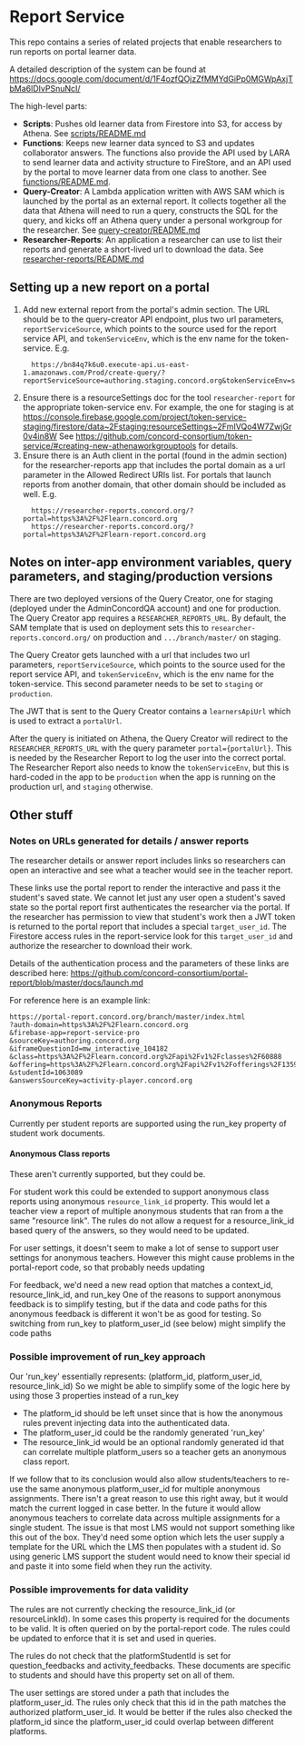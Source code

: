 # Report Service

This repo contains a series of related projects that enable researchers to run reports on portal learner data.

A detailed description of the system can be found at https://docs.google.com/document/d/1F4ozfQOjzZfMMYdGiPp0MGWpAxjTbMa6lDIvPSnuNcI/

The high-level parts:

* **Scripts**: Pushes old learner data from Firestore into S3, for access by Athena. See
    [scripts/README.md](scripts/README.md)
* **Functions**: Keeps new learner data synced to S3 and updates collaborator answers.
    The functions also provide the API used by LARA to send learner data and activity structure to FireStore,
    and an API used by the portal to move learner data from one class to another. See [functions/README.md](functions/README.md).
* **Query-Creator**: A Lambda application written with AWS SAM which is launched by the portal as an
    external report. It collects together all the data that Athena will need to run a query, constructs
    the SQL for the query, and kicks off an Athena query under a personal workgroup for the researcher.
    See [query-creator/README.md](query-creator/README.md)
* **Researcher-Reports**: An application a researcher can use to list their reports and generate a
    short-lived url to download the data. See [researcher-reports/README.md](researcher-reports/README.md)

## Setting up a new report on a portal

1. Add new external report from the portal's admin section. The URL should be to the query-creator
   API endpoint, plus two url parameters, `reportServiceSource`, which points to the source used for the
   report service API, and `tokenServiceEnv`, which is the env name for the token-service. E.g.
   ```
     https://bn84q7k6u0.execute-api.us-east-1.amazonaws.com/Prod/create-query/?reportServiceSource=authoring.staging.concord.org&tokenServiceEnv=staging
   ```
2. Ensure there is a resourceSettings doc for the tool `researcher-report` for the appropriate token-service
   env. For example, the one for staging is at
   https://console.firebase.google.com/project/token-service-staging/firestore/data~2Fstaging:resourceSettings~2FmIVQo4W7ZwjGr0v4in8W
   See https://github.com/concord-consortium/token-service/#creating-new-athenaworkgrouptools for details.
3. Ensure there is an Auth client in the portal (found in the admin section) for the researcher-reports app
   that includes the portal domain as a url parameter in the Allowed Redirect URIs list. For portals that
   launch reports from another domain, that other domain should be included as well. E.g.
   ```
     https://researcher-reports.concord.org/?portal=https%3A%2F%2Flearn.concord.org
     https://researcher-reports.concord.org/?portal=https%3A%2F%2Flearn-report.concord.org
   ```

## Notes on inter-app environment variables, query parameters, and staging/production versions

There are two deployed versions of the Query Creator, one for staging (deployed under the AdminConcordQA account) and
one for production. The Query Creator app requires a `RESEARCHER_REPORTS_URL`. By default, the SAM template that
is used on deployment sets this to `researcher-reports.concord.org/` on production and `.../branch/master/` on staging.

The Query Creator gets launched with a url that includes two url parameters, `reportServiceSource`, which points to the
source used for the report service API, and `tokenServiceEnv`, which is the env name for the token-service. This second
parameter needs to be set to `staging` or `production`.

The JWT that is sent to the Query Creator contains a `learnersApiUrl` which is used to extract a `portalUrl`.

After the query is initiated on Athena, the Query Creator will redirect to the `RESEARCHER_REPORTS_URL` with the
query parameter `portal={portalUrl}`. This is needed by the Researcher Report to log the user into the correct portal.
The Researcher Report also needs to know the `tokenServiceEnv`, but this is hard-coded in the app to be `production`
when the app is running on the production url, and `staging` otherwise.

## Other stuff

### Notes on URLs generated for details / answer reports

The researcher details or answer report includes links so researchers can open an interactive and see what a teacher would see in the teacher report.

These links use the portal report to render the interactive and pass it the student's saved state. We cannot let just any user open a student's saved state so the portal report first authenticates the researcher via the portal. If the researcher has permission to view that student's work then a JWT token is returned to the portal report that includes a special `target_user_id`. The Firestore access rules in the report-service look for this `target_user_id` and authorize the researcher to download their work.

Details of the authentication process and the parameters of these links are described here:
https://github.com/concord-consortium/portal-report/blob/master/docs/launch.md

For reference here is an example link:
```
https://portal-report.concord.org/branch/master/index.html
?auth-domain=https%3A%2F%2Flearn.concord.org
&firebase-app=report-service-pro
&sourceKey=authoring.concord.org
&iframeQuestionId=mw_interactive_104182
&class=https%3A%2F%2Flearn.concord.org%2Fapi%2Fv1%2Fclasses%2F60888
&offering=https%3A%2F%2Flearn.concord.org%2Fapi%2Fv1%2Fofferings%2F135999
&studentId=1063089
&answersSourceKey=activity-player.concord.org
```
### Anonymous Reports

Currently per student reports are supported using the run_key property of student work documents.

#### Anonymous Class reports

These aren't currently supported, but they could be.

For student work this could be extended to support anonymous class reports using anonymous `resource_link_id`
property. This would let a teacher view a report of multiple anonymous students that ran from
a the same "resource link".  The rules do not allow a request for a resource_link_id based
query of the answers, so they would need to be updated.

For user settings, it doesn't seem to make a lot of sense to support user settings for anonymous
teachers. However this might cause problems in the portal-report code, so that probably needs updating

For feedback, we'd need a new read option that matches a context_id, resource_link_id, and run_key
One of the reasons to support anonymous feedback is to simplify testing, but if the data and code paths
for this anonymous feedback is different it won't be as good for testing.
So switching from run_key to platform_user_id (see below) might simplify the code paths

### Possible improvement of run_key approach

Our 'run_key' essentially represents: (platform_id, platform_user_id, resource_link_id)
So we might be able to simplify some of the logic here by using those 3 properties instead of a run_key
- The platform_id should be left unset since that is how the anonymous rules prevent injecting
data into the authenticated data.
- The platform_user_id could be the randomly generated 'run_key'
- The resource_link_id would be an optional randomly generated id that can correlate
multiple platform_users so a teacher gets an anonymous class report.

If we follow that to its conclusion would also allow students/teachers to re-use the
same anonymous platform_user_id for multiple anonymous assignments. There isn't a great
reason to use this right away, but it would match the current logged in case better.
In the future it would allow anonymous teachers to correlate data across multiple assignments
for a single student. The issue is that most LMS would not support something like this
out of the box. They'd need some option which lets the user supply a template for the URL which
the LMS then populates with a student id. So using generic LMS support the student would need
to know their special id and paste it into some field when they run the activity.

### Possible improvements for data validity

The rules are not currently checking the resource_link_id (or resourceLinkId). In some
cases this property is required for the documents to be valid. It is often queried on by the
portal-report code. The rules could be updated to enforce that it is set and used in queries.

The rules do not check that the platformStudentId is set for question_feedbacks and
activity_feedbacks. These documents are specific to students and should have this property
set on all of them.

The user settings are stored under a path that includes the platform_user_id. The rules
only check that this id in the path matches the authorized platform_user_id. It would be
better if the rules also checked the platform_id since the platform_user_id could overlap
between different platforms.
